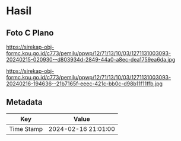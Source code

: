 # Hasil

## Foto C Plano

https://sirekap-obj-formc.kpu.go.id/c773/pemilu/ppwp/12/71/13/10/03/1271131003093-20240215-020930--d803934d-2849-44a0-a8ec-dea1759ea6da.jpg

https://sirekap-obj-formc.kpu.go.id/c773/pemilu/ppwp/12/71/13/10/03/1271131003093-20240216-194636--21b7165f-eeec-421c-bb0c-d98b11f11ffb.jpg


## Metadata

| Key        | Value               |
| ---------- | ------------------- |
| Time Stamp | 2024-02-16 21:01:00 |



